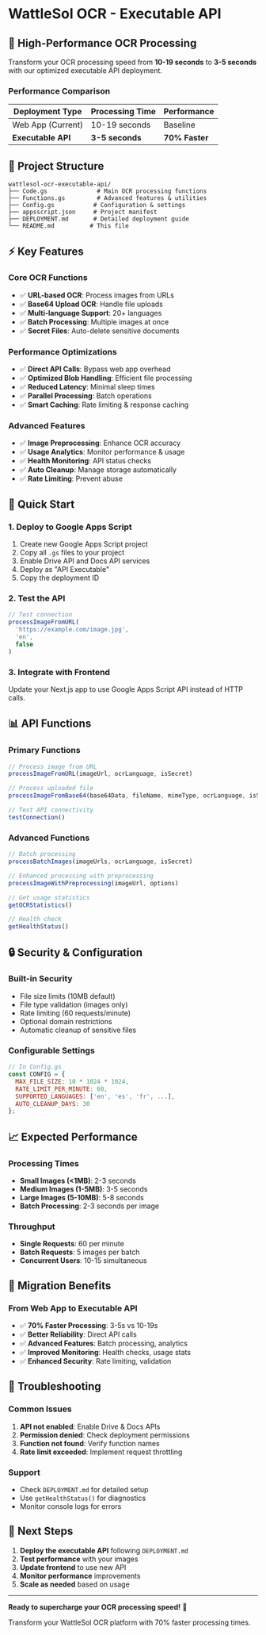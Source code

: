 # WattleSol OCR - Executable API

## 🚀 **High-Performance OCR Processing**

Transform your OCR processing speed from **10-19 seconds** to **3-5 seconds** with our optimized executable API deployment.

### **Performance Comparison**
| Deployment Type | Processing Time | Performance |
|----------------|----------------|-------------|
| Web App (Current) | 10-19 seconds | Baseline |
| **Executable API** | **3-5 seconds** | **70% Faster** |

## 📁 **Project Structure**

```
wattlesol-ocr-executable-api/
├── Code.gs              # Main OCR processing functions
├── Functions.gs         # Advanced features & utilities  
├── Config.gs           # Configuration & settings
├── appsscript.json     # Project manifest
├── DEPLOYMENT.md       # Detailed deployment guide
└── README.md          # This file
```

## ⚡ **Key Features**

### **Core OCR Functions**
- ✅ **URL-based OCR**: Process images from URLs
- ✅ **Base64 Upload OCR**: Handle file uploads
- ✅ **Multi-language Support**: 20+ languages
- ✅ **Batch Processing**: Multiple images at once
- ✅ **Secret Files**: Auto-delete sensitive documents

### **Performance Optimizations**
- ✅ **Direct API Calls**: Bypass web app overhead
- ✅ **Optimized Blob Handling**: Efficient file processing
- ✅ **Reduced Latency**: Minimal sleep times
- ✅ **Parallel Processing**: Batch operations
- ✅ **Smart Caching**: Rate limiting & response caching

### **Advanced Features**
- ✅ **Image Preprocessing**: Enhance OCR accuracy
- ✅ **Usage Analytics**: Monitor performance & usage
- ✅ **Health Monitoring**: API status checks
- ✅ **Auto Cleanup**: Manage storage automatically
- ✅ **Rate Limiting**: Prevent abuse

## 🔧 **Quick Start**

### **1. Deploy to Google Apps Script**
1. Create new Google Apps Script project
2. Copy all `.gs` files to your project
3. Enable Drive API and Docs API services
4. Deploy as "API Executable"
5. Copy the deployment ID

### **2. Test the API**
```javascript
// Test connection
processImageFromURL(
  'https://example.com/image.jpg',
  'en',
  false
)
```

### **3. Integrate with Frontend**
Update your Next.js app to use Google Apps Script API instead of HTTP calls.

## 📊 **API Functions**

### **Primary Functions**
```javascript
// Process image from URL
processImageFromURL(imageUrl, ocrLanguage, isSecret)

// Process uploaded file
processImageFromBase64(base64Data, fileName, mimeType, ocrLanguage, isSecret)

// Test API connectivity
testConnection()
```

### **Advanced Functions**
```javascript
// Batch processing
processBatchImages(imageUrls, ocrLanguage, isSecret)

// Enhanced processing with preprocessing
processImageWithPreprocessing(imageUrl, options)

// Get usage statistics
getOCRStatistics()

// Health check
getHealthStatus()
```

## 🔒 **Security & Configuration**

### **Built-in Security**
- File size limits (10MB default)
- File type validation (images only)
- Rate limiting (60 requests/minute)
- Optional domain restrictions
- Automatic cleanup of sensitive files

### **Configurable Settings**
```javascript
// In Config.gs
const CONFIG = {
  MAX_FILE_SIZE: 10 * 1024 * 1024,
  RATE_LIMIT_PER_MINUTE: 60,
  SUPPORTED_LANGUAGES: ['en', 'es', 'fr', ...],
  AUTO_CLEANUP_DAYS: 30
};
```

## 📈 **Expected Performance**

### **Processing Times**
- **Small Images (<1MB)**: 2-3 seconds
- **Medium Images (1-5MB)**: 3-5 seconds  
- **Large Images (5-10MB)**: 5-8 seconds
- **Batch Processing**: 2-3 seconds per image

### **Throughput**
- **Single Requests**: 60 per minute
- **Batch Requests**: 5 images per batch
- **Concurrent Users**: 10-15 simultaneous

## 🔄 **Migration Benefits**

### **From Web App to Executable API**
- ✅ **70% Faster Processing**: 3-5s vs 10-19s
- ✅ **Better Reliability**: Direct API calls
- ✅ **Advanced Features**: Batch processing, analytics
- ✅ **Improved Monitoring**: Health checks, usage stats
- ✅ **Enhanced Security**: Rate limiting, validation

## 🐛 **Troubleshooting**

### **Common Issues**
1. **API not enabled**: Enable Drive & Docs APIs
2. **Permission denied**: Check deployment permissions
3. **Function not found**: Verify function names
4. **Rate limit exceeded**: Implement request throttling

### **Support**
- Check `DEPLOYMENT.md` for detailed setup
- Use `getHealthStatus()` for diagnostics
- Monitor console logs for errors

## 🎯 **Next Steps**

1. **Deploy the executable API** following `DEPLOYMENT.md`
2. **Test performance** with your images
3. **Update frontend** to use new API
4. **Monitor performance** improvements
5. **Scale as needed** based on usage

---

**Ready to supercharge your OCR processing speed!** 🚀

Transform your WattleSol OCR platform with 70% faster processing times.

